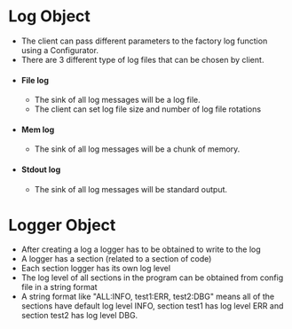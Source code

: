 # Log Object

- The client can pass different parameters to the factory log function using a Configurator.
- There are 3 different type of log files that can be chosen by client.
 - #### File log
   - The sink of all log messages will be a log file.
   - The client can set log file size and number of log file rotations
 - #### Mem log
   - The sink of all log messages will be a chunk of memory.
 - #### Stdout log
   - The sink of all log messages will be standard output.

# Logger Object

- After creating a log a logger has to be obtained to write to the log
- A logger has a section (related to a section of code)
- Each section logger has its own log level
- The log level of all sections in the program can be obtained from config file in a string format
- A string format like "ALL:INFO, test1:ERR, test2:DBG" means all of the sections have default log level INFO, section test1 has log level ERR and section test2 has log level DBG.


